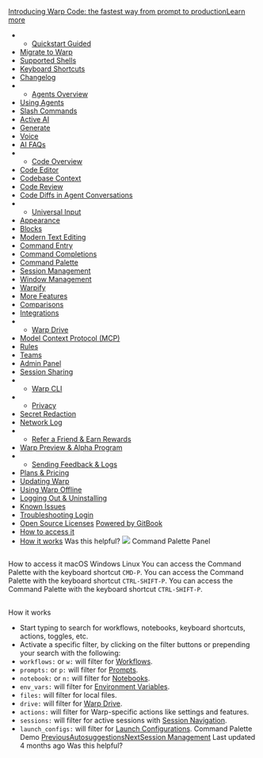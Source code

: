 [Introducing Warp Code: the fastest way from prompt to productionLearn more ](https://www.warp.dev/blog/introducing-warp-code-prompt-to-prod)
 * * [Quickstart Guided](/)
 * [Migrate to Warp](/getting-started/migrate-to-warp)
 * [Supported Shells](/getting-started/supported-shells)
 * [Keyboard Shortcuts](/getting-started/keyboard-shortcuts)
 * [Changelog](/getting-started/changelog)
 * * [Agents Overview](/agents/agents-overview)
 * [Using Agents](/agents/using-agents)
 * [Slash Commands](/agents/slash-commands)
 * [Active AI](/agents/active-ai)
 * [Generate](/agents/generate)
 * [Voice](/agents/voice)
 * [AI FAQs](/agents/ai-faqs)
 * * [Code Overview](/code/code-overview)
 * [Code Editor](/code/code-editor)
 * [Codebase Context](/code/codebase-context)
 * [Code Review](/code/code-review)
 * [Code Diffs in Agent Conversations](/code/reviewing-code)
 * * [Universal Input](/terminal/universal-input)
 * [Appearance](/terminal/appearance)
 * [Blocks](/terminal/blocks)
 * [Modern Text Editing](/terminal/editor)
 * [Command Entry](/terminal/entry)
 * [Command Completions](/terminal/command-completions)
 * [Command Palette](/terminal/command-palette)
 * [Session Management](/terminal/sessions)
 * [Window Management](/terminal/windows)
 * [Warpify](/terminal/warpify)
 * [More Features](/terminal/more-features)
 * [Comparisons](/terminal/comparisons)
 * [Integrations](/terminal/integrations-and-plugins)
 * * [Warp Drive](/knowledge-and-collaboration/warp-drive)
 * [Model Context Protocol (MCP)](/knowledge-and-collaboration/mcp)
 * [Rules](/knowledge-and-collaboration/rules)
 * [Teams](/knowledge-and-collaboration/teams)
 * [Admin Panel](/knowledge-and-collaboration/admin-panel)
 * [Session Sharing](/knowledge-and-collaboration/session-sharing)
 * * [Warp CLI](/developers/cli)
 * * [Privacy](/privacy/privacy)
 * [Secret Redaction](/privacy/secret-redaction)
 * [Network Log](/privacy/network-log)
 * * [Refer a Friend & Earn Rewards](/community/refer-a-friend)
 * [Warp Preview & Alpha Program](/community/warp-preview-and-alpha-program)
 * * [Sending Feedback & Logs](/support-and-billing/sending-us-feedback)
 * [Plans & Pricing](/support-and-billing/plans-and-pricing)
 * [Updating Warp](/support-and-billing/updating-warp)
 * [Using Warp Offline](/support-and-billing/using-warp-offline)
 * [Logging Out & Uninstalling](/support-and-billing/uninstalling-warp)
 * [Known Issues](/support-and-billing/known-issues)
 * [Troubleshooting Login](/support-and-billing/troubleshooting-login-issues)
 * [Open Source Licenses](/support-and-billing/licenses)
[Powered by GitBook](https://www.gitbook.com/?utm_source=content&utm_medium=trademark&utm_campaign=-MbqIgTw17KQvq_DQuRr)
 * [How to access it](#how-to-access-it)
 * [How it works](#how-it-works)
Was this helpful?
![](https://docs.warp.dev/~gitbook/image?url=https%3A%2F%2F2297236823-files.gitbook.io%2F%7E%2Ffiles%2Fv0%2Fb%2Fgitbook-x-prod.appspot.com%2Fo%2Fspaces%252F-MbqIgTw17KQvq_DQuRr%252Fuploads%252Fgit-blob-4c11592c5193014fb17df1dbdbd8670a118234f3%252FCleanShot%25202024-05-15%2520at%252015.36.39.png%3Falt%3Dmedia&width=768&dpr=4&quality=100&sign=a48b5fb9&sv=2)
Command Palette Panel
## 
[](#how-to-access-it)
How to access it
macOS
Windows
Linux
You can access the Command Palette with the keyboard shortcut `CMD-P`.
You can access the Command Palette with the keyboard shortcut `CTRL-SHIFT-P`.
You can access the Command Palette with the keyboard shortcut `CTRL-SHIFT-P`.
## 
[](#how-it-works)
How it works
 * Start typing to search for workflows, notebooks, keyboard shortcuts, actions, toggles, etc.
 * Activate a specific filter, by clicking on the filter buttons or prepending your search with the following:
 * `workflows:` or `w:` will filter for [Workflows](/knowledge-and-collaboration/warp-drive/workflows).
 * `prompts:` or `p:` will filter for [Prompts](/knowledge-and-collaboration/warp-drive/prompts).
 * `notebook:` or `n:` will filter for [Notebooks](/knowledge-and-collaboration/warp-drive/notebooks).
 * `env_vars:` will filter for [Environment Variables](/knowledge-and-collaboration/warp-drive/environment-variables).
 * `files:` will filter for local files.
 * `drive:` will filter for [Warp Drive](/knowledge-and-collaboration/warp-drive).
 * `actions:` will filter for Warp-specific actions like settings and features.
 * `sessions:` will filter for active sessions with [Session Navigation](/terminal/sessions/session-navigation).
 * `launch_configs:` will filter for [Launch Configurations](/terminal/sessions/launch-configurations).
Command Palette Demo
[PreviousAutosuggestions](/terminal/command-completions/autosuggestions)[NextSession Management](/terminal/sessions)
Last updated 4 months ago
Was this helpful?